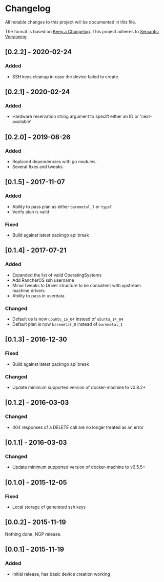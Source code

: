 # Changelog
All notable changes to this project will be documented in this file.

The format is based on [Keep a Changelog](http://keepachangelog.com/en/1.0.0/).
This project adheres to [Semantic Versioning](http://semver.org/spec/v2.0.0.html).

## [0.2.2] - 2020-02-24
### Added
- SSH keys cleanup in case the device failed to create.

## [0.2.1] - 2020-02-24
### Added
- Hardware reservation string argument to specift either an ID or 'next-available'

## [0.2.0] - 2019-08-26
### Added
- Replaced dependencies with go modules. 
- Several fixes and tweaks. 

## [0.1.5] - 2017-11-07
### Added
- Ability to pass plan as either `baremetal_T` or `typeT`
- Verify plan is valid

### Fixed
- Build against latest packngo api break

## [0.1.4] - 2017-07-21
### Added
- Expanded the list of valid OperatingSystems
- Add RancherOS ssh username
- Minor tweaks to Driver structure to be consistent with upstream machine drivers
- Ability to pass in userdata

### Changed
- Default os is now `ubuntu_16_04` instead of `ubuntu_14_04`
- Default plan is now `baremetal_0` instead of `baremetal_1`

## [0.1.3] - 2016-12-30
### Fixed
- Build against latest packngo api break

### Changed
- Update minimum supported version of docker-machine to v0.8.2+

## [0.1.2] - 2016-03-03
### Changed
- 404 responses of a DELETE call are no longer treated as an error

## [0.1.1] - 2016-03-03
### Changed
- Update minimum supported version of docker-machine to v0.5.5+

## [0.1.0] - 2015-12-05
### Fixed
- Local storage of generated ssh keys

## [0.0.2] - 2015-11-19
Nothing done, NOP release.

## [0.0.1] - 2015-11-19
### Added
- Initial release, has basic device creation working
